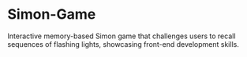 # Simon-Game
Interactive memory-based Simon game that challenges users to recall sequences of flashing lights, showcasing front-end development skills.
